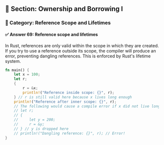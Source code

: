 ## 📘 Section: Ownership and Borrowing I  
### 🔹 Category: Reference Scope and Lifetimes  
#### ✅ Answer 69: Reference scope and lifetimes

In Rust, references are only valid within the scope in which they are created. If you try to use a reference outside its scope, the compiler will produce an error, preventing dangling references. This is enforced by Rust's lifetime system.

```rust
fn main() {
    let x = 100;
    let r;
    {
        r = &x;
        println!("Reference inside scope: {}", r);
    } // r is still valid here because x lives long enough
    println!("Reference after inner scope: {}", r);
    // The following would cause a compile error if x did not live long enough:
    // let r;
    // {
    //     let y = 200;
    //     r = &y;
    // } // y is dropped here
    // println!("Dangling reference: {}", r); // Error!
}
```
